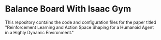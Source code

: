 # Balance Board With Isaac Gym
This repository contains the code and configuration files for the paper titled "Reinforcement Learning and Action Space Shaping for a Humanoid Agent in a Highly Dynamic Environment."

